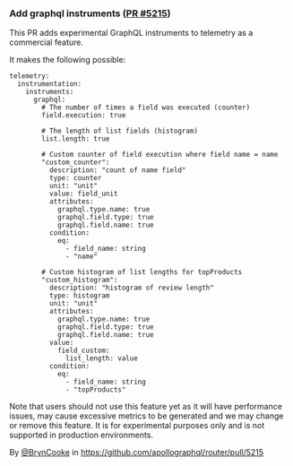 ### Add graphql instruments ([PR #5215](https://github.com/apollographql/router/pull/5215))

This PR adds experimental GraphQL instruments to telemetry as a commercial feature.

It makes the following possible:
```
telemetry:
  instrumentation:
    instruments:
      graphql:
        # The number of times a field was executed (counter)
        field.execution: true

        # The length of list fields (histogram)
        list.length: true

        # Custom counter of field execution where field name = name
        "custom_counter":
          description: "count of name field"
          type: counter
          unit: "unit"
          value: field_unit
          attributes:
            graphql.type.name: true
            graphql.field.type: true
            graphql.field.name: true
          condition:
            eq:
              - field_name: string
              - "name"

        # Custom histogram of list lengths for topProducts
        "custom_histogram":
          description: "histogram of review length"
          type: histogram
          unit: "unit"
          attributes:
            graphql.type.name: true
            graphql.field.type: true
            graphql.field.name: true
          value:
            field_custom:
              list_length: value
          condition:
            eq:
              - field_name: string
              - "topProducts"
```

Note that users should not use this feature yet as it will have performance issues, may cause excessive metrics to be generated and we may change or remove this feature.
It is for experimental purposes only and is not supported in production environments.

By [@BrynCooke](https://github.com/BrynCooke) in https://github.com/apollographql/router/pull/5215
